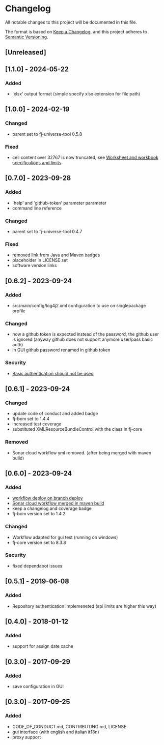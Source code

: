 # Changelog

All notable changes to this project will be documented in this file.

The format is based on [Keep a Changelog](https://keepachangelog.com/en/1.1.0/),
and this project adheres to [Semantic Versioning](https://semver.org/spec/v2.0.0.html).

## [Unreleased]

## [1.1.0] - 2024-05-22

### Added

- 'xlsx' output format (simple specify xlsx extension for file path)

## [1.0.0] - 2024-02-19

### Changed

- parent set to fj-universe-tool 0.5.8

### Fixed

- cell content over 32767 is now truncated, see [Worksheet and workbook specifications and limits](https://support.microsoft.com/en-gb/office/excel-specifications-and-limits-1672b34d-7043-467e-8e27-269d656771c3)

## [0.7.0] - 2023-09-28

### Added

- 'help' and 'github-token' parameter parameter
- command line reference

### Changed

- parent set to fj-universe-tool 0.4.7

### Fixed

- removed link from Java and Maven badges
- placeholder in LICENSE set
- software version links

## [0.6.2] - 2023-09-24

### Added

- src/main/config/log4j2.xml configuration to use on singlepackage profile

### Changed

- now a github token is expected instead of the password, the github user is ignored (anyway github does not support anymore user/pass basic auth)
- in GUI github password renamed in github token

### Security

- [Basic authentication should not be used](https://github.com/fugerit-org/github-issue-export/issues/22)

## [0.6.1] - 2023-09-24

### Changed

- update code of conduct and added badge
- fj-bom set to 1.4.4
- increased test coverage
- substituted XMLResourceBundleControl  with the class in fj-core

### Removed

- Sonar cloud workflow yml removed. (after being merged with maven build)

## [0.6.0] - 2023-09-24

### Added

- [workflow deploy on branch deploy](.github/workflows/deploy_maven_package.yml)
- [Sonar cloud workflow merged in maven build](.github/workflows/deploy_maven_package.yml)
- keep a changelog and coverage badge
- fj-bom version set to 1.4.2

### Changed

- Workflow adapted for gui test (running on windows)
- fj-core version set to 8.3.8

### Security 

- fixed dependabot issues

## [0.5.1] - 2019-06-08

### Added

- Repository authentication implemeneted (api limits are higher this way)

## [0.4.0] - 2018-01-12

### Added

- support for assign date cache

## [0.3.0] - 2017-09-29

### Added

- save configuration in GUI

## [0.3.0] - 2017-09-25

### Added

- CODE_OF_CONDUCT.md, CONTRIBUTING.md, LICENSE
- gui interface (with english and italian it18n)
- proxy support
